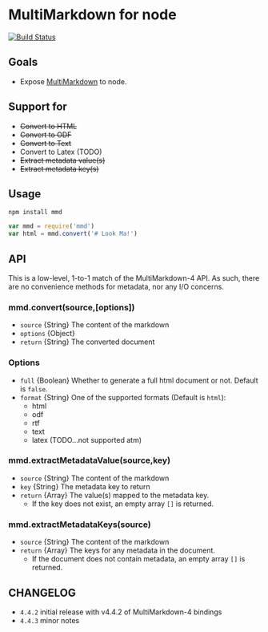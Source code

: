 # MultiMarkdown for node

[![Build Status](https://travis-ci.org/mnichols/node-mmd.svg?branch=master)](https://travis-ci.org/mnichols/node-mmd)


## Goals

* Expose [MultiMarkdown](https://github.com/fletcher/MultiMarkdown-4) to node.

## Support for

* ~~Convert to HTML~~
* ~~Convert to ODF~~
* ~~Convert to Text~~
* Convert to Latex (TODO)
* ~~Extract metadata value(s)~~
* ~~Extract metadata key(s)~~


## Usage

`npm install mmd`

```js
var mmd = require('mmd')
var html = mmd.convert('# Look Ma!')
```

## API

This is a low-level, 1-to-1 match of the MultiMarkdown-4 API.
As such, there are no convenience methods for metadata, nor any
I/O concerns.

### mmd.convert(source,[options])

* `source` {String} The content of the markdown
* `options` {Object}
* `return` {String} The converted document

### Options

* `full` {Boolean} Whether to generate a full html document or not. Default is `false`.
* `format` {String} One of the supported formats (Default is `html`):
    * html
    * odf
    * rtf
    * text
    * latex (TODO...not supported atm)

### mmd.extractMetadataValue(source,key)

* `source` {String} The content of the markdown
* `key` {String} The metadata key to return
* `return` {Array} The value(s) mapped to the metadata key.
    * If the key does not exist, an empty array `[]` is returned.

### mmd.extractMetadataKeys(source)

* `source` {String} The content of the markdown
* `return` {Array} The keys for any metadata in the document.
    * If the document does not contain metadata, an empty array `[]` is returned.

## CHANGELOG

* `4.4.2` initial release with v4.4.2 of MultiMarkdown-4 bindings
* `4.4.3` minor notes
